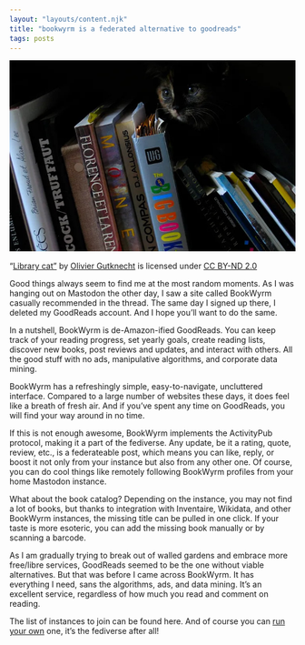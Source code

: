 ```yaml
---
layout: "layouts/content.njk"
title: "bookwyrm is a federated alternative to goodreads"
tags: posts
---
```


![A black cat among books on the shelf](/img/book-cat.jpg)

“[Library cat”](https://www.flickr.com/photos/olg/272254238/) by [Olivier Gutknecht](https://www.flickr.com/photos/olg/) is licensed under [CC BY-ND 2.0](https://creativecommons.org/licenses/by-nd/2.0/)

Good things always seem to find me at the most random moments. As I was hanging out on Mastodon the other day, I saw a site called BookWyrm casually recommended in the thread. The same day I signed up there, I deleted my GoodReads account. And I hope you’ll want to do the same.

In a nutshell, BookWyrm is de-Amazon-ified GoodReads. You can keep track of your reading progress, set yearly goals, create reading lists, discover new books, post reviews and updates, and interact with others. All the good stuff with no ads, manipulative algorithms, and corporate data mining.

BookWyrm has a refreshingly simple, easy-to-navigate, uncluttered interface. Compared to a large number of websites these days, it does feel like a breath of fresh air. And if you’ve spent any time on GoodReads, you will find your way around in no time.

If this is not enough awesome, BookWyrm implements the ActivityPub protocol, making it a part of the fediverse. Any update, be it a rating, quote, review, etc., is a federateable post, which means you can like, reply, or boost it not only from your instance but also from any other one. Of course, you can do cool things like remotely following BookWyrm profiles from your home Mastodon instance.

What about the book catalog? Depending on the instance, you may not find a lot of books, but thanks to integration with Inventaire, Wikidata, and other BookWyrm instances, the missing title can be pulled in one click. If your taste is more esoteric, you can add the missing book manually or by scanning a barcode.

As I am gradually trying to break out of walled gardens and embrace more free/libre services, GoodReads seemed to be the one without viable alternatives. But that was before I came across BookWyrm. It has everything I need, sans the algorithms, ads, and data mining. It’s an excellent service, regardless of how much you read and comment on reading.

The list of instances to join can be found here. And of course you can [run your own](https://docs.joinbookwyrm.com/install-prod.html) one, it’s the fediverse after all!
